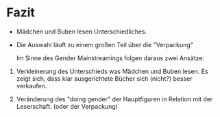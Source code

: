 Fazit
=====

* Mädchen und Buben lesen Unterschiedliches.

* Die Auswahl läuft zu einem großen Teil über die "Verpackung"

  Im Sinne des Gender Mainstreamings folgen daraus zwei Ansätze:

1. Verkleinerung des Unterschieds was Mädchen und Buben lesen.
   Es zeigt sich, dass klar ausgerichtete Bücher sich (nicht?) besser verkaufen.

2. Veränderung des "doing gender" der Hauptfiguren in Relation mit der Leserschaft.
   (oder der Verpackung)
